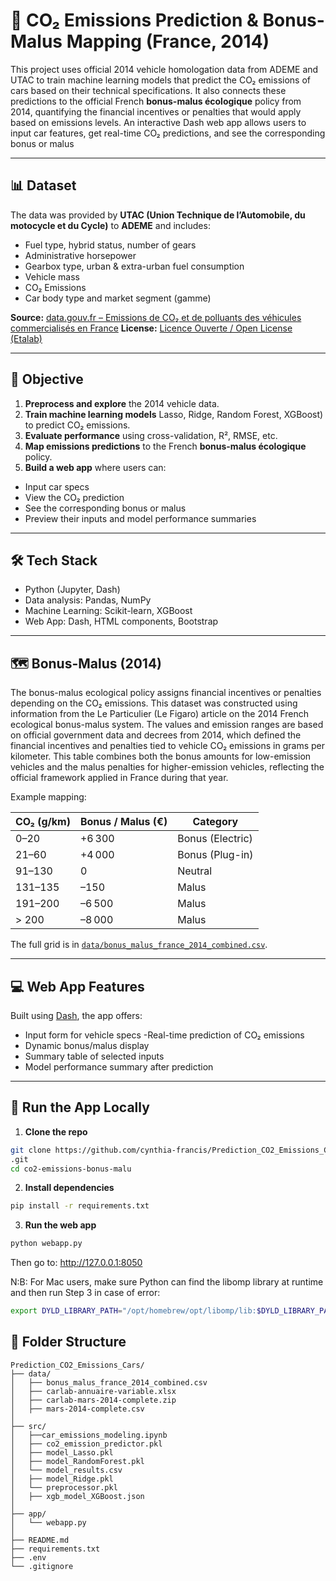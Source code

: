 # 🚗 CO₂ Emissions Prediction & Bonus-Malus Mapping (France, 2014)

This project uses official 2014 vehicle homologation data from ADEME and UTAC to train machine learning models that predict the CO₂ emissions of cars based on their technical specifications. It also connects these predictions to the official French **bonus-malus écologique** policy from 2014, quantifying the financial incentives or penalties that would apply based on emissions levels. An interactive Dash web app allows users to input car features, get real-time CO₂ predictions, and see the corresponding bonus or malus


---


## 📊 Dataset


The data was provided by **UTAC (Union Technique de l’Automobile, du motocycle et du Cycle)** to **ADEME** and includes:


- Fuel type, hybrid status, number of gears 
- Administrative horsepower 
- Gearbox type, urban & extra-urban fuel consumption 
- Vehicle mass 
- CO₂ Emissions 
- Car body type and market segment (gamme) 


**Source:** [data.gouv.fr – Emissions de CO₂ et de polluants des véhicules commercialisés en France](https://www.data.gouv.fr/fr/datasets/emissions-de-co2-et-de-polluants-des-vehicules-commercialises-en-france/) 
**License:** [Licence Ouverte / Open License (Etalab)](https://www.etalab.gouv.fr/wp-content/uploads/2014/05/Licence_Ouverte.pdf)


---


## 🧠 Objective


1. **Preprocess and explore** the 2014 vehicle data.
2. **Train machine learning models** Lasso, Ridge, Random Forest, XGBoost) to predict CO₂ emissions.
3. **Evaluate performance** using cross-validation, R², RMSE, etc.
4. **Map emissions predictions** to the French **bonus-malus écologique** policy.
5. **Build a web app** where users can:
  - Input car specs
  - View the CO₂ prediction
  - See the corresponding bonus or malus
  - Preview their inputs and model performance summaries
---


## 🛠️ Tech Stack


- Python (Jupyter, Dash) 
- Data analysis: Pandas, NumPy
- Machine Learning: Scikit-learn, XGBoost
- Web App: Dash, HTML components, Bootstrap


---


## 🗺️ Bonus-Malus (2014)


The bonus-malus ecological policy assigns financial incentives or penalties depending on the CO₂ emissions. This dataset was constructed using information from the Le Particulier (Le Figaro) article on the 2014 French ecological bonus-malus system. The values and emission ranges are based on official government data and decrees from 2014, which defined the financial incentives and penalties tied to vehicle CO₂ emissions in grams per kilometer. This table combines both the bonus amounts for low-emission vehicles and the malus penalties for higher-emission vehicles, reflecting the official framework applied in France during that year.


Example mapping:


| CO₂ (g/km)     | Bonus / Malus (€)    | Category             |
|----------------|----------------------|----------------------|
| 0–20           | +6 300               | Bonus (Electric)     |
| 21–60          | +4 000               | Bonus (Plug-in)      |
| 91–130         | 0                    | Neutral              |
| 131–135        | –150                 | Malus                |
| 191–200        | –6 500               | Malus                |
| > 200          | –8 000               | Malus                |


The full grid is in [`data/bonus_malus_france_2014_combined.csv`](./data/bonus_malus_france_2014_combined.csv).


---




## 💻 Web App Features


Built using [Dash](https://dash.plotly.com), the app offers:


- Input form for vehicle specs 
-Real-time prediction of CO₂ emissions 
- Dynamic bonus/malus display 
- Summary table of selected inputs 
- Model performance summary after prediction


---


 ## 🚀 Run the App Locally


1. **Clone the repo**
```bash
git clone https://github.com/cynthia-francis/Prediction_CO2_Emissions_Cars
.git
cd co2-emissions-bonus-malu
```
2. **Install dependencies**
```bash
pip install -r requirements.txt
```
3. **Run the web app**
```bash
python webapp.py
```
Then go to: http://127.0.0.1:8050




N:B: For Mac users, make sure Python can find the libomp library at runtime and then run Step 3 in case of error:
```bash
export DYLD_LIBRARY_PATH="/opt/homebrew/opt/libomp/lib:$DYLD_LIBRARY_PATH"
```




## 📁 Folder Structure




```text
Prediction_CO2_Emissions_Cars/
├── data/
│   ├── bonus_malus_france_2014_combined.csv
│   ├── carlab-annuaire-variable.xlsx
│   ├── carlab-mars-2014-complete.zip
│   ├── mars-2014-complete.csv
│
├── src/
│   ├──car_emissions_modeling.ipynb
│   ├── co2_emission_predictor.pkl
│   ├── model_Lasso.pkl
│   ├── model_RandomForest.pkl
│   └── model_results.csv
│   ├── model_Ridge.pkl
│   └── preprocessor.pkl
│   ├── xgb_model_XGBoost.json
│
├── app/
│   └── webapp.py
│
├── README.md
├── requirements.txt
├── .env
└── .gitignore
```
















